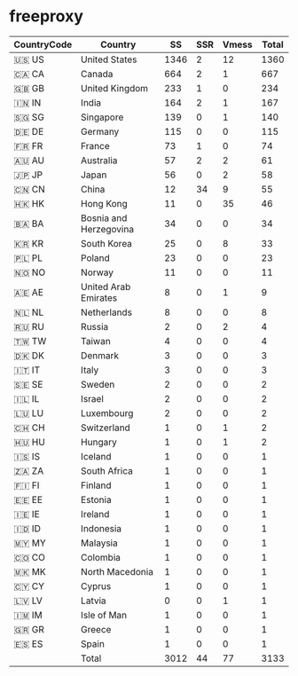 # freeproxy

|CountryCode|Country|SS|SSR|Vmess|Total|
|  ----  | ----  |  ----  | ----  |  ----  | ----  |
|🇺🇸 US|United States|1346|2|12|1360|
|🇨🇦 CA|Canada|664|2|1|667|
|🇬🇧 GB|United Kingdom|233|1|0|234|
|🇮🇳 IN|India|164|2|1|167|
|🇸🇬 SG|Singapore|139|0|1|140|
|🇩🇪 DE|Germany|115|0|0|115|
|🇫🇷 FR|France|73|1|0|74|
|🇦🇺 AU|Australia|57|2|2|61|
|🇯🇵 JP|Japan|56|0|2|58|
|🇨🇳 CN|China|12|34|9|55|
|🇭🇰 HK|Hong Kong|11|0|35|46|
|🇧🇦 BA|Bosnia and Herzegovina|34|0|0|34|
|🇰🇷 KR|South Korea|25|0|8|33|
|🇵🇱 PL|Poland|23|0|0|23|
|🇳🇴 NO|Norway|11|0|0|11|
|🇦🇪 AE|United Arab Emirates|8|0|1|9|
|🇳🇱 NL|Netherlands|8|0|0|8|
|🇷🇺 RU|Russia|2|0|2|4|
|🇹🇼 TW|Taiwan|4|0|0|4|
|🇩🇰 DK|Denmark|3|0|0|3|
|🇮🇹 IT|Italy|3|0|0|3|
|🇸🇪 SE|Sweden|2|0|0|2|
|🇮🇱 IL|Israel|2|0|0|2|
|🇱🇺 LU|Luxembourg|2|0|0|2|
|🇨🇭 CH|Switzerland|1|0|1|2|
|🇭🇺 HU|Hungary|1|0|1|2|
|🇮🇸 IS|Iceland|1|0|0|1|
|🇿🇦 ZA|South Africa|1|0|0|1|
|🇫🇮 FI|Finland|1|0|0|1|
|🇪🇪 EE|Estonia|1|0|0|1|
|🇮🇪 IE|Ireland|1|0|0|1|
|🇮🇩 ID|Indonesia|1|0|0|1|
|🇲🇾 MY|Malaysia|1|0|0|1|
|🇨🇴 CO|Colombia|1|0|0|1|
|🇲🇰 MK|North Macedonia|1|0|0|1|
|🇨🇾 CY|Cyprus|1|0|0|1|
|🇱🇻 LV|Latvia|0|0|1|1|
|🇮🇲 IM|Isle of Man|1|0|0|1|
|🇬🇷 GR|Greece|1|0|0|1|
|🇪🇸 ES|Spain|1|0|0|1|
||Total|3012|44|77|3133|
